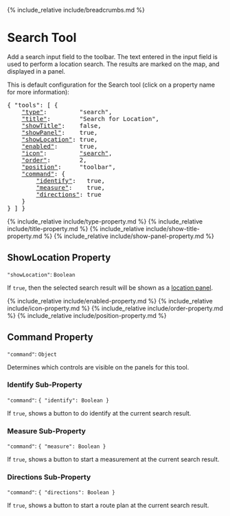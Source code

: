 {% include_relative include/breadcrumbs.md %}

# Search Tool

Add a search input field to the toolbar.
The text entered in the input field is used to perform a location search.
The results are marked on the map, and displayed in a panel.

This is default configuration for the Search tool (click on a property name for more information):
<pre>
{ "tools": [ {
    <a href="#type-property"     >"type"</a>:         "search",
    <a href="#title-property"    >"title"</a>:        "Search for Location",
    <a href="#showtitle-property">"showTitle"</a>:    false,
    <a href="#showpanel-property">"showPanel"</a>:    true,
    <a href="#showlocation-property">"showLocation"</a>: true,
    <a href="#enabled-property"  >"enabled"</a>:      true,
    <a href="#icon-property"     >"icon"</a>:         <a href="https://material.io/tools/icons/?icon=help" target="material">"search"</a>,
    <a href="#order-property"    >"order"</a>:        2,
    <a href="#position-property" >"position"</a>:     "toolbar",
    <a href="#command-property"  >"command"</a>: {
        <a href="#identify-sub-property"    >"identify"</a>:   true,
        <a href="#measure-sub-property"     >"measure"</a>:    true,
        <a href="#directions-sub-property"  >"directions"</a>: true
    }
} ] }
</pre>

{% include_relative include/type-property.md %}
{% include_relative include/title-property.md %}
{% include_relative include/show-title-property.md %}
{% include_relative include/show-panel-property.md %}


## ShowLocation Property
`"showLocation"`: `Boolean`

If `true`, then the selected search result will be shown as a [location panel](location).


{% include_relative include/enabled-property.md %}
{% include_relative include/icon-property.md %}
{% include_relative include/order-property.md %}
{% include_relative include/position-property.md %}

## Command Property
`"command"`: `Object`

Determines which controls are visible on the panels for this tool.

### Identify Sub-Property
`"command"`: `{ "identify": Boolean }`

If `true`, shows a button to do identify at the current search result.

### Measure Sub-Property
`"command"`: `{ "measure": Boolean }`

If `true`, shows a button to start a measurement at the current search result.

### Directions Sub-Property
`"command"`: `{ "directions": Boolean }`

If `true`, shows a button to start a route plan at the current search result.

